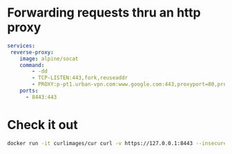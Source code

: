 # Forwarding requests thru an http proxy

```yaml
services:
 reverse-proxy:
    image: alpine/socat    
    command:
        - -dd 
        - TCP-LISTEN:443,fork,reuseaddr 
        - PROXY:p-pt1.urban-vpn.com:www.google.com:443,proxyport=80,proxyauth=urbanvpn@urban-vpn.com:urbanvpn4321
    ports:
      - 8443:443  
 ```
 
# Check it out
 
 ```bash
docker run -it curlimages/cur curl -v https://127.0.0.1:8443 --insecure
 ```
